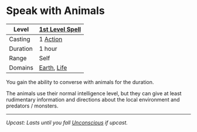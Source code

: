 # Speak with Animals

| Level    | [1st Level Spell](1st%20Level%20Spells.md)                                           |
| -------- | ------------------------------------------------------------------------------------ |
| Casting  | 1 [Action](../../../../Game%20Procedures/Core%20Procedures/Action.md)                                  |
| Duration | 1 hour                                                                               |
| Range    | Self                                                                                 |
| Domains  | [Earth](../../Spell%20Domains/Earth.md), [Life](../../Spell%20Domains/Life.md) |

You gain the ability to converse with animals for the duration.

The animals use their normal intelligence level, but they can give at least rudimentary information and directions about the local environment and predators / monsters.

---
*Upcast: Lasts until you fall [Unconscious](../../../../Game%20Procedures/Conditions/Unconscious.md) if upcast.*
